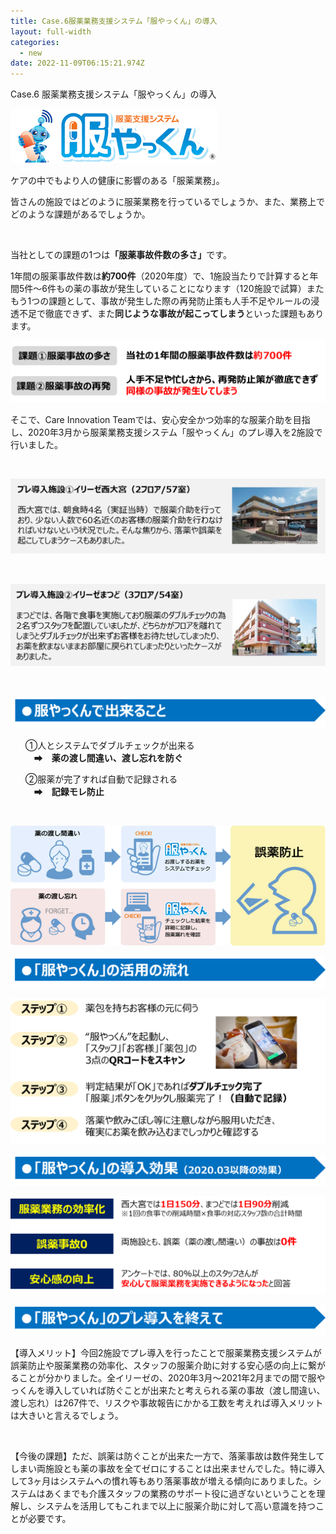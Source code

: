 ```yaml
---
title: Case.6服薬業務支援システム「服やっくん」の導入
layout: full-width
categories:
  - new
date: 2022-11-09T06:15:21.974Z
---
```

<span class="text-lg text-left font-bold">Case.6 服薬業務支援システム「服やっくん」の導入</span>

<!--StartFragment-->

<div class="flex flex-wrap justify-center">

<img src="/images/1629161442.png" class="max-w-full  h-auto" alt="..." />

</div>

<!--EndFragment-->

<span class="text-sm">ケアの中でもより人の健康に影響のある「服薬業務」。</span>

<span class="text-xs">皆さんの施設ではどのように服薬業務を行っているでしょうか、また、業務上でどのような課題があるでしょうか。</span>

<br>

<span class="text-xs">当社としての課題の1つは<strong>「服薬事故件数の多さ」</strong>です。</span>

<span class="text-xs">1年間の服薬事故件数は<strong>約700件</strong>（2020年度）で、1施設当たりで計算すると年間5件～6件もの薬の事故が発生していることになります（120施設で試算）<span class="text-xs">またもう1つの課題として、事故が発生した際の再発防止策も人手不足やルールの浸透不足で徹底できず、また<strong>同じような事故が起こってしまう</strong>といった課題もあります。</span></span>

![](/images/1629161490.png)

<span class="text-xs">そこで、Care Innovation Teamでは、安心安全かつ効率的な服薬介助を目指し、2020年3月から服薬業務支援システム「服やっくん」のプレ導入を2施設で行いました。</span>

<br>

![](/images/1629161575.png)

<br>

![](/images/1629161596.png)

<br>

![](/images/1629262202.png)

<div class="border-2 border-black text-xs rounded-md  p-2 "><ul class="list-disc list-inside "><P>①人とシステムでダブルチェックが出来る<br>   　➡　<span class="text-xm text-red-600"><strong>薬の渡し間違い、渡し忘れを防ぐ</strong></span>

➁服薬が完了すれば自動で記録される<span class="text-xm text-red-600 "><br>   　➡　<span class="text-xm text-red-600 font-bold"><strong>記録モレ防止</strong></span></span></span></div></p> </ul><br>

![](/images/1629161832-1-.png)

![](/images/1629202111.png)

![](/images/1629161917.png)

![](/images/1629202118.png)

![](/images/1629162256.png)

![](/images/1629202128.png)

<span class="text-xs">【導入メリット】今回2施設でプレ導入を行ったことで服薬業務支援システムが誤薬防止や服薬業務の効率化、スタッフの服薬介助に対する安心感の向上に繋がることが分かりました。全イリーゼの、2020年3月～2021年2月までの間で服やっくんを導入していれば防ぐことが出来たと考えられる薬の事故（渡し間違い、渡し忘れ）は267件で、リスクや事故報告にかかる工数を考えれば導入メリットは大きいと言えるでしょう。<p></span>

<br>

<span class="text-xs"><p>【今後の課題】ただ、誤薬は防ぐことが出来た一方で、落薬事故は数件発生してしまい両施設とも薬の事故を全てゼロにすることは出来ませんでした。特に導入して3ヶ月はシステムへの慣れ等もあり落薬事故が増える傾向にありました。システムはあくまでも介護スタッフの業務のサポート役に過ぎないということを理解し、システムを活用してもこれまで以上に服薬介助に対して高い意識を持つことが必要です。</span></p></div>

<link href="https://cdn.jsdelivr.net/npm/tailwindcss/dist/tailwind.min.css" rel="stylesheet"> <style>